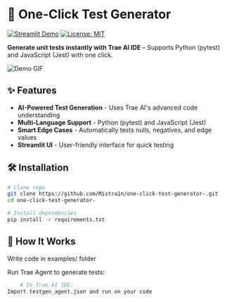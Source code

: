 # 🚀 One-Click Test Generator 

[![Streamlit Demo](https://static.streamlit.io/badges/streamlit_badge_black_white.svg)](https://your-demo-link.streamlit.app)
[![License: MIT](https://img.shields.io/badge/License-MIT-yellow.svg)](LICENSE)

**Generate unit tests instantly with Trae AI IDE** – Supports Python (pytest) and JavaScript (Jest) with one click.

![Demo GIF](docs/demo.gif)

## ✨ Features
- **AI-Powered Test Generation** - Uses Trae AI's advanced code understanding
- **Multi-Language Support** - Python (pytest) and JavaScript (Jest) 
- **Smart Edge Cases** - Automatically tests nulls, negatives, and edge values
- **Streamlit UI** - User-friendly interface for quick testing

## 🛠️ Installation
```bash
# Clone repo
git clone https://github.com/Mistra1n/one-click-test-generator-.git
cd one-click-test-generator-

# Install dependencies
pip install -r requirements.txt
```
## 🧪 How It Works

 Write code in examples/ folder

Run Trae Agent to generate tests:
```bash
    # In Trae AI IDE:
Import testgen_agent.json and run on your code
 ```
